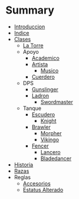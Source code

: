# Summary

* [Introduccion](README.md)
* [Indice](SUMMARY.md)
* [Clases](Clases/Clases.txt)
  * [La Torre](Clases/La_Torre.txt)
  * Apoyo
    * [Academico](Clases/Apoyo/Academico.txt)
    * [Artista](Clases/Apoyo/Artista.txt)
      * [Musico](Clases/Apoyo/Musico.txt)
    * [Cuerdero](Clases/Apoyo/Cuerdero.txt)
  * DPS
    * [Gunslinger](Clases/DPS/Gunslinger.txt)
    * [Ladron](Clases/DPS/Ladron.txt)
      * [Swordmaster](Clases/DPS/Swordmaster.txt)
  * Tanque
    * [Escudero](Clases/Tanque/Escudero.txt)
      * [Knight](Clases/Tanque/Knight.txt)
    * [Brawler](Clases/Tanque/Brawler.txt)
      * [Morpher](Clases/Tanque/Morpher.txt)
      * [Vikingo](Clases/Tanque/Vikingo.txt)
    * [Fencer](Clases/Tanque/Fencer.txt)
      * [Lancero](Clases/Tanque/Lancero.txt)
      * [Bladedancer](Clases/Tanque/Bladedancer.txt)
* [Historia](Historia/Almirantes.txt)
* [Razas](Historia/Razas.txt)
* Reglas
  * [Accesorios](Rules/Accesorios.txt)
  * [Estatus Alterado](Rules/Accesorios.txt)